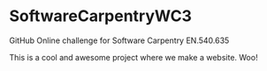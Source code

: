 # SoftwareCarpentryWC3
GitHub Online challenge for Software Carpentry EN.540.635

This is a cool and awesome project where we make a website. Woo!
